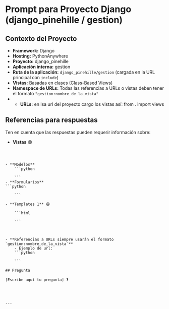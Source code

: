 # Prompt para Proyecto Django (django_pinehille / gestion)

## Contexto del Proyecto

- **Framework:** Django
- **Hosting:** PythonAnywhere
- **Proyecto:** django_pinehille
- **Aplicación interna:** gestion
- **Ruta de la aplicación:** `django_pinehille/gestion` (cargada en la URL principal con `include`)
- **Vistas:** Basadas en clases (Class-Based Views)
- **Namespace de URLs:** Todas las referencias a URLs o vistas deben tener el formato `"gestion:nombre_de_la_vista"`
- - **URLs:** en lsa url del proyecto cargo los vistas así: from . import views

## Referencias para respuestas

Ten en cuenta que las respuestas pueden requerir información sobre:

- **Vistas** 😄

    ```python
    
    ```

     ```python
     
```

- **Modelos**
    ```python
    
    ```
- **Formularios**
```python
    
    ```

- **Templates 1** 😄

    ```html
   
    ```



- **Referencias a URLs siempre usarán el formato `gestion:nombre_de_la_vista`**
    - Ejemplo de url:
    ```python
    
    ```

## Pregunta

[Escribe aquí tu pregunta] ❓




---

